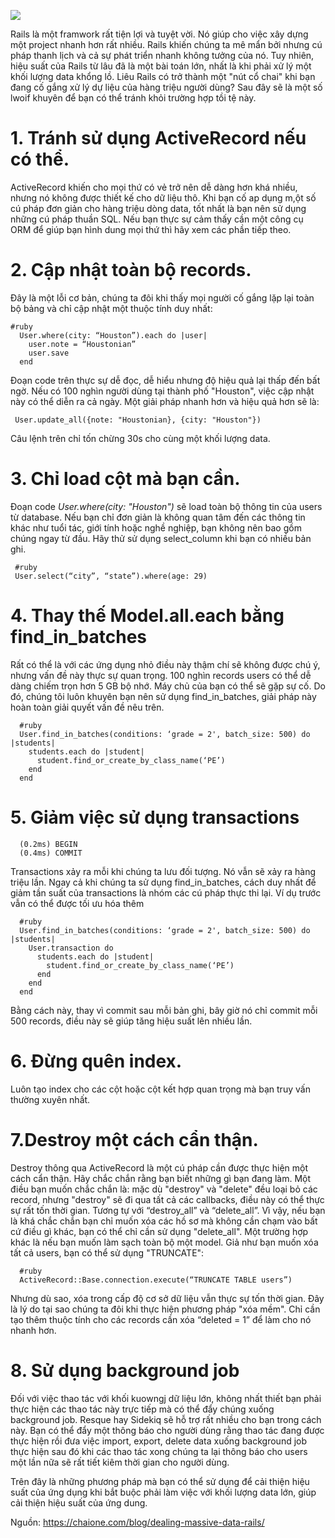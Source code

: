 ![](https://images.viblo.asia/e4763126-af41-4024-8418-6531431ee483.jpg)

Rails là một framwork rất tiện lợi và tuyệt vời. Nó giúp cho việc xây dựng một project nhanh hơn rất nhiều. Rails khiến chúng ta mê mẩn bởi nhưng cú pháp thanh lịch và cả sự phát triển nhanh không tưởng của nó. Tuy nhiên, hiệu suất của Rails từ lâu đã là một bài toán lớn, nhất là khi phải xử lý một khối lượng data khổng lồ. Liêu Rails có trở thành một "nút cổ chai" khi bạn đang cố gắng xử lý dự liệu của hàng triệu người dùng? Sau đây sẽ là một số lwoif khuyên để bạn có thể tránh khỏi trường hợp tồi tệ này.

# 1. Tránh sử dụng ActiveRecord nếu có thể.
ActiveRecord khiến cho mọi thứ có vẻ trở nên dễ dàng hơn khá nhiều, nhưng nó không được thiết kế cho dữ liệu thô. Khi bạn cố ap dụng m,ột số cú pháp đơn giản cho hàng triệu dòng data, tốt nhất là bạn nên sử dụng những cú pháp thuần SQL. Nếu bạn thực sự cảm thấy cần một công cụ ORM để giúp bạn hình dung mọi thứ thì hãy xem các phần tiếp theo.

# 2. Cập nhật toàn bộ records.
Đây là một lỗi cơ bản, chúng ta đôi khi thấy mọi người cố gắng lặp lại toàn bộ bảng và chỉ cập nhật một thuộc tính duy nhất:
```
#ruby
  User.where(city: “Houston”).each do |user|
    user.note = “Houstonian”
    user.save
  end
```
Đoạn code trên thực sự dễ đọc, dễ hiểu nhưng độ hiệu quả lại thấp đến bất ngờ. Nếu có 100 nghìn người dùng tại thành phố "Houston", việc cập nhật này có thể diễn ra cả ngày. Một giải pháp nhanh hơn và hiệu quả hơn sẽ là:
```
 User.update_all({note: "Houstonian}, {city: "Houston"})
```
Câu lệnh trên chỉ tốn chừng 30s cho cùng một khối lượng data.

# 3. Chỉ load cột mà bạn cần.
Đoạn code *User.where(city: "Houston")* sẽ load toàn bộ thông tin của users từ database. Nếu bạn chỉ đơn giản là không quan tâm đến các thông tin khác như tuổi tác, giới tính hoặc nghề nghiệp, bạn không nên bao gồm chúng ngay từ đầu. Hãy thử sử dụng select_column khi bạn có nhiều bản ghi.
```
 #ruby
 User.select(“city”, “state”).where(age: 29)
```

# 4. Thay thế Model.all.each bằng find_in_batches
Rất có thể là với các ứng dụng nhỏ điều này thậm chí sẽ không được chú ý, nhưng vấn đề này thực sự quan trọng. 100 nghìn records users có thể dễ dàng chiếm trọn hơn 5 GB bộ nhớ. Máy chủ của bạn có thể sẽ gặp sự cố. Do đó, chúng tôi luôn khuyên bạn nên sử dụng find_in_batches, giải pháp này hoàn toàn giải quyết vấn đề nêu trên.
```
  #ruby
  User.find_in_batches(conditions: ‘grade = 2', batch_size: 500) do |students|
    students.each do |student|
      student.find_or_create_by_class_name(‘PE’)
    end
  end
```

# 5. Giảm việc sử dụng transactions
```
  (0.2ms) BEGIN
  (0.4ms) COMMIT
```
Transactions xảy ra mỗi khi chúng ta lưu đối tượng. Nó vẫn sẽ xảy ra hàng triệu lần. Ngay cả khi chúng ta sử dụng find_in_batches, cách duy nhất để giảm tần suất của transactions là nhóm các cú pháp thực thi lại. Ví dụ trước vẫn có thể được tối ưu hóa thêm
```
  #ruby
  User.find_in_batches(conditions: ‘grade = 2', batch_size: 500) do |students|
    User.transaction do
      students.each do |student|
        student.find_or_create_by_class_name(‘PE’)
      end
    end
  end
```
Bằng cách này, thay vì commit sau mỗi bản ghi, bây giờ nó chỉ commit mỗi 500 records, điều này sẽ giúp tăng hiệu suất lên nhiều lần.

# 6. Đừng quên index.
Luôn tạo index cho các cột hoặc cột kết hợp quan trọng mà bạn truy vấn thường xuyên nhất.

# 7.Destroy một cách cẩn thận.
Destroy thông qua ActiveRecord là một cú pháp cần được thực hiện một cách cẩn thận. Hãy chắc chắn rằng bạn biết những gì bạn đang làm. Một điều bạn muốn chắc chắn là: mặc dù "destroy" và "delete" đều loại bỏ các record, nhưng "destroy" sẽ đi qua tất cả các callbacks, điều này có thể thực sự rất tốn thời gian. Tương tự với “destroy_all” và “delete_all”. Vì vậy, nếu bạn là khá chắc chắn bạn chỉ muốn xóa các hồ sơ mà không cần chạm vào bất cứ điều gì khác, bạn có thể chỉ cần sử dụng "delete_all".
Một trường hợp khác là nếu bạn muốn làm sạch toàn bộ một model. Giả như bạn muốn xóa tất cả users, bạn có thể sử dụng "TRUNCATE":
```
  #ruby
  ActiveRecord::Base.connection.execute(“TRUNCATE TABLE users”)
```
Nhưng dù sao, xóa trong cấp độ cơ sở dữ liệu vẫn thực sự tốn thời gian. Đây là lý do tại sao chúng ta đôi khi thực hiện phương pháp "xóa mềm". Chỉ cần tạo thêm thuộc tính cho các records cần xóa “deleted = 1” để làm cho nó nhanh hơn.

# 8. Sử dụng background job
Đối với việc thao tác với khối kuowngj dữ liệu lớn, không nhất thiết bạn phải thực hiện các thao tác này trực tiếp mà có thể đẩy chúng xuống background job. Resque hay Sidekiq sẽ hỗ trợ rất nhiều cho bạn trong cách này. Bạn có thể đẩy một thông báo cho người dùng rằng thao tác đang được thực hiện rồi đưa việc import, export, delete data xuống background job thực hiện sau đó khi các thao tác xong chúng ta lại thông báo cho users một lần nữa sẽ rất tiết kiêm thời gian cho người dùng.

Trên đây là những phương pháp mà bạn có thể sử dụng để cải thiện hiệu suất của ứng dụng khi bắt buộc phải làm việc với khối lượng data lớn, giúp cải thiện hiệu suất của ứng dung.

Nguồn: https://chaione.com/blog/dealing-massive-data-rails/